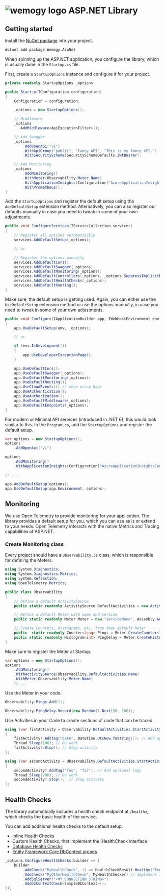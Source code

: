 # ![wemogy logo](https://wemogyimages.blob.core.windows.net/logos/wemogy-github-tiny.png) ASP.NET Library

## Getting started

Install the [NuGet package](https://www.nuget.org/packages/Wemogy.AspNet) into your project.

```bash
dotnet add package Wemogy.AspNet
```

When spinning up the ASP.NET application, you configure the library, which is usually done in the `Startup.cs` file.

First, create a `StartupOptions` instance and configure it for your project.

```csharp
private readonly StartupOptions _options;

public Startup(IConfiguration configuration)
{
    Configuration = configuration;

    _options = new StartupOptions();

    // Middleware
    _options
      .AddMiddleware<ApiExceptionFilter>();

    // Add Swagger
    _options
        .AddOpenApi("v1")
        .WithApiGroup("public", "Fancy API", "This is my fancy API.")
        .WithSecurityScheme(SecuritySchemeDefaults.JwtBearer);

    // Add Monitoring
    _options
        .AddMonitoring()
        .WithMeter(Observability.Meter.Name)
        .WithApplicationInsights(Configuration["AzureApplicationInsightsConnectionString"])
        .WithPrometheus();
}
```

Add the `StartupOptions` and register the default setup using the `AddDefaultSetup` extension method. Alternatively, you can also register our defaults manually in case you need to tweak in some of your own adjustments.

```csharp
public void ConfigureServices(IServiceCollection services)
{
    // Register all options automatically
    services.AddDefaultSetup(_options);

    // or

    // Register the options manually
    services.AddDefaultCors();
    services.AddDefaultSwagger(_options);
    services.AddDefaultMonitoring(_options);
    services.AddDefaultControllers(_options, _options.SuppressImplicitRequiredAttributeForNonNullableReferenceTypes);
    services.AddDefaultHealthChecks(_options);
    services.AddDefaultRouting();
}
```

Make sure, the default setup is getting used. Again, you can either use the `UseDefaultSetup` extension method or use the options manually, in case you need to tweak in some of your own adjustments.

```csharp
public void Configure(IApplicationBuilder app, IWebHostEnvironment env)
{
    app.UseDefaultSetup(env, _options);

    // or

    if (env.IsDevelopment())
    {
        app.UseDeveloperExceptionPage();
    }

    app.UseDefaultCors();
    app.UseDefaultSwagger(_options);
    app.UseDefaultMonitoring(_options);
    app.UseDefaultRouting();
    app.UseCloudEvents(); // when using Dapr
    app.UseAuthentication();
    app.UseAuthorization();
    app.UseDefaultMiddleware(_options);
    app.UseDefaultEndpoints(_options);
}
```

For modern or Minimal API services (introduced in .NET 6), this would look similar to this. In the `Program.cs`, add the `StartupOptions` and register the default setup.

```csharp
var options = new StartupOptions();
options
    .AddOpenApi("v1")

options
    .AddMonitoring()
    .WithApplicationInsights(Configuration["AzureApplicationInsightsConnectionString"])

// ...

app.AddDefaultSetup(options);
app.UseDefaultSetup(app.Environment, options);
```

## Monitoring

We use Open Telemetry to provide monitoring for your application. The library provides a default setup for you, which you can use as is or extend to your needs. Open Telemetry interacts with the native Metrics and Tracing capabilities of ASP.NET.

### Create Monitoring class

Every project should have a `Observability.cs` class, which is responsible for defining the Meters.

```csharp
using System.Diagnostics;
using System.Diagnostics.Metrics;
using System.Reflection;
using OpenTelemetry.Metrics;

public class Observability
{
    // Define a default ActivitySource
    public static readonly ActivitySource DefaultActivities = new ActivitySource("ServiceName");

    // Define a default Meter with name and version
    public static readonly Meter Meter = new("ServiceName", Assembly.GetExecutingAssembly().GetName().Version?.ToString() ?? "0.0.0");

    // Create Counters, Histograms, etc. from that default Meter
    public  static readonly Counter<long> Pings = Meter.CreateCounter<long>("service_countername", description: "Total number of pings");
    public static readonly Histogram<int> PingDelay = Meter.CreateHistogram<int>("service_histgramname", "ms", "Think time in ms for a ping");
}
```

Make sure to register the Meter at Startup.

```csharp
var options = new StartupOptions();
options
    .AddMonitoring()
    .WithActivitySource(Observability.DefaultActivities.Name)
    .WithMeter(Observability.Meter.Name)
    // ...
```

Use the Meter in your code.

```csharp
Observability.Pings.Add(1);

Observability.PingDelay.Record(new Random().Next(50, 100));
```

Use Activities in your Code to create sections of code that can be traced.

```csharp
using (var fistActivity = Observability.DefaultActivities.StartActivity("First section"))
{
    fistActivity?.AddTag("date", DateTime.UtcNow.ToString()); // Add optional tags
    Thread.Sleep(100); // Do work
    fistActivity?.Stop(); // Stop activity
};

using (var secondActivity = Observability.DefaultActivities.StartActivity("Second section"))
{
    secondActivity?.AddTag("foo", "far"); // Add optional tags
    Thread.Sleep(200); // Do work
    secondActivity?.Stop();  // Stop activity
};
```

## Health Checks

The library automatically includes a health check endpoint at `/healthz`, which checks the basic health of the service.

You can add additional health checks to the default setup.

- Inline Health Checks
- Custom Health Checks, that implement the IHealthCheck interface
- [Database Health Checks](https://learn.microsoft.com/en-us/aspnet/core/host-and-deploy/health-checks?view=aspnetcore-6.0#database-probe)
- [Entity Framework Core DbContext probes](https://learn.microsoft.com/en-us/aspnet/core/host-and-deploy/health-checks?view=aspnetcore-6.0#entity-framework-core-dbcontext-probe)

```csharp
_options.ConfigureHealthChecks(builder => {
    builder
        .AddCheck("MyHealthCheck", () => HealthCheckResult.Healthy("Everything is fine.")
        .AddCheck("MyOtherHealthCheck", MyHealthChecker) // Implement IHealthCheck
        .AddSqlServer("<MY_CONNECTION_STRING>")
        .AddDbContextCheck<SampleDbContext>();
});
```
